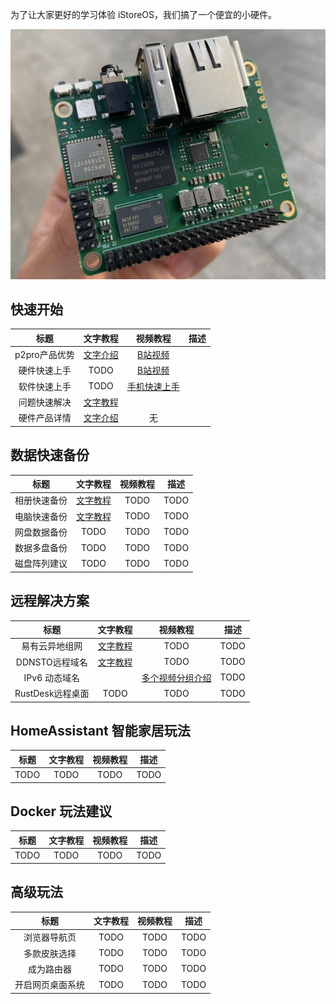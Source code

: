 
为了让大家更好的学习体验 iStoreOS，我们搞了一个便宜的小硬件。

![about1](./about/p2pro-1.jpg) 

## 快速开始

| 标题 | 文字教程 | 视频教程 | 描述 |
| :----: | :----: | :----: | :----: |
| p2pro产品优势 | [文字介绍](advantage.html) | [B站视频](todo.html) |  |
| 硬件快速上手 | TODO | [B站视频](todo.html) |  |
| 软件快速上手 | TODO | [手机快速上手](todo.html) |  |
| 问题快速解决 | [文字教程](quickfix.html) |  |  |
| 硬件产品详情 | [文字介绍](hardware.html) | 无 |  |

## 数据快速备份

| 标题 | 文字教程 | 视频教程 | 描述 |
| :----: | :----: | :----: | :----: |
| 相册快速备份 | [文字教程](/zh/guide/linkease/function/photo_backup.html) | TODO | TODO |
| 电脑快速备份 | [文字教程](/zh/guide/linkease/function/file_backup.html) | TODO | TODO |
| 网盘数据备份 | TODO | TODO | TODO |
| 数据多盘备份 | TODO | TODO | TODO |
| 磁盘阵列建议 | TODO | TODO | TODO |

## 远程解决方案

| 标题 | 文字教程 | 视频教程 | 描述 |
| :----: | :----: | :----: | :----: |
| 易有云异地组网 | [文字教程](/zh/guide/linkease/function/remote_connects.html) | TODO | TODO |
| DDNSTO远程域名 | [文字教程](/zh/guide/ddnsto/install/device/istoreos.html) | TODO | TODO |
| IPv6 动态域名 | | [多个视频分组介绍](https://www.bilibili.com/video/BV1mT4y1b73p/?vd_source=8e363fb838693d4a1c274983edfd43fc)  | TODO |
| RustDesk远程桌面 | TODO | TODO | TODO |

## HomeAssistant 智能家居玩法

| 标题 | 文字教程 | 视频教程 | 描述 |
| :----: | :----: | :----: | :----: |
| TODO | TODO | TODO | TODO |

## Docker 玩法建议

| 标题 | 文字教程 | 视频教程 | 描述 |
| :----: | :----: | :----: | :----: |
| TODO | TODO | TODO | TODO |

## 高级玩法

| 标题 | 文字教程 | 视频教程 | 描述 |
| :----: | :----: | :----: | :----: |
| 浏览器导航页 | TODO | TODO | TODO |
| 多款皮肤选择 | TODO | TODO | TODO |
| 成为路由器 | TODO | TODO | TODO |
| 开启网页桌面系统 | TODO | TODO | TODO |
 

